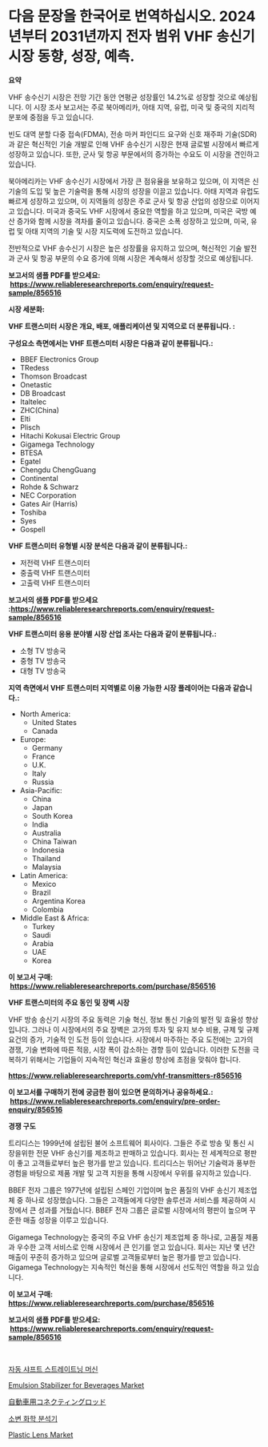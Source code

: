 <p><h1>다음 문장을 한국어로 번역하십시오. 2024년부터 2031년까지 전자 범위 VHF 송신기 시장 동향, 성장, 예측.</h1></p><p><strong>요약</strong></p>
<p><p>VHF 송수신기 시장은 전망 기간 동안 연평균 성장률인 14.2%로 성장할 것으로 예상됩니다. 이 시장 조사 보고서는 주로 북아메리카, 아태 지역, 유럽, 미국 및 중국의 지리적 분포에 중점을 두고 있습니다.</p><p>빈도 대역 분할 다중 접속(FDMA), 전송 마커 파인디드 요구와 신호 재주파 기술(SDR)과 같은 혁신적인 기술 개발로 인해 VHF 송수신기 시장은 현재 글로벌 시장에서 빠르게 성장하고 있습니다. 또한, 군사 및 항공 부문에서의 증가하는 수요도 이 시장을 견인하고 있습니다.</p><p>북아메리카는 VHF 송수신기 시장에서 가장 큰 점유율을 보유하고 있으며, 이 지역은 신기술의 도입 및 높은 기술력을 통해 시장의 성장을 이끌고 있습니다. 아태 지역과 유럽도 빠르게 성장하고 있으며, 이 지역들의 성장은 주로 군사 및 항공 산업의 성장으로 이어지고 있습니다. 미국과 중국도 VHF 시장에서 중요한 역할을 하고 있으며, 미국은 국방 예산 증가와 함께 시장을 격차를 줄이고 있습니다. 중국은 소폭 성장하고 있으며, 미국, 유럽 및 아태 지역의 기술 및 시장 지도력에 도전하고 있습니다.</p><p>전반적으로 VHF 송수신기 시장은 높은 성장률을 유지하고 있으며, 혁신적인 기술 발전과 군사 및 항공 부문의 수요 증가에 의해 시장은 계속해서 성장할 것으로 예상됩니다.</p></p>
<p><strong>보고서의 샘플 PDF를 받으세요: &nbsp;<a href="https://www.reliableresearchreports.com/enquiry/request-sample/856516">https://www.reliableresearchreports.com/enquiry/request-sample/856516</a></strong></p>
<p><strong>시장 세분화:</strong></p>
<p><strong> VHF 트랜스미터 시장은 개요, 배포, 애플리케이션 및 지역으로 더 분류됩니다. :</strong></p>
<p><strong>구성요소 측면에서는 VHF 트랜스미터 시장은 다음과 같이 분류됩니다.:</strong></p>
<p><ul><li>BBEF Electronics Group</li><li>TRedess</li><li>Thomson Broadcast</li><li>Onetastic</li><li>DB Broadcast</li><li>Italtelec</li><li>ZHC(China)</li><li>Elti</li><li>Plisch</li><li>Hitachi Kokusai Electric Group</li><li>Gigamega Technology</li><li>BTESA</li><li>Egatel</li><li>Chengdu ChengGuang</li><li>Continental</li><li>Rohde & Schwarz</li><li>NEC Corporation</li><li>Gates Air (Harris)</li><li>Toshiba</li><li>Syes</li><li>Gospell</li></ul></p>
<p><strong> VHF 트랜스미터 유형별 시장 분석은 다음과 같이 분류됩니다.:</strong></p>
<p><ul><li>저전력 VHF 트랜스미터</li><li>중출력 VHF 트랜스미터</li><li>고출력 VHF 트랜스미터</li></ul></p>
<p><strong>보고서의 샘플 PDF를 받으세요 :<a href="https://www.reliableresearchreports.com/enquiry/request-sample/856516">https://www.reliableresearchreports.com/enquiry/request-sample/856516</a></strong></p>
<p><strong> VHF 트랜스미터 응용 분야별 시장 산업 조사는 다음과 같이 분류됩니다.:</strong></p>
<p><ul><li>소형 TV 방송국</li><li>중형 TV 방송국</li><li>대형 TV 방송국</li></ul></p>
<p><strong>지역 측면에서 VHF 트랜스미터 지역별로 이용 가능한 시장 플레이어는 다음과 같습니다.:</strong></p>
<p><ul>
    <li>
        North America:
        <ul>
            <li>United States</li>
            <li>Canada</li>
        </ul>
    </li>
    <li>
        Europe:
        <ul>
            <li>Germany</li>
            <li>France</li>
            <li>U.K.</li>
            <li>Italy</li>
            <li>Russia</li>
        </ul>
    </li>
    <li>
        Asia-Pacific:
        <ul>
            <li>China</li>
            <li>Japan</li>
            <li>South Korea</li>
            <li>India</li>
            <li>Australia</li>
            <li>China Taiwan</li>
            <li>Indonesia</li>
            <li>Thailand</li>
            <li>Malaysia</li>
        </ul>
    </li>
    <li>
        Latin America:
        <ul>
            <li>Mexico</li>
            <li>Brazil</li>
            <li>Argentina Korea</li>
            <li>Colombia</li>
        </ul>
    </li>
    <li>
        Middle East & Africa:
        <ul>
            <li>Turkey</li>
            <li>Saudi</li>
            <li>Arabia</li>
            <li>UAE</li>
            <li>Korea</li>
        </ul>
    </li>
    </ul></p>
<p><strong>이 보고서 구매: &nbsp;<a href="https://www.reliableresearchreports.com/purchase/856516">https://www.reliableresearchreports.com/purchase/856516</a></strong></p>
<p><strong>VHF 트랜스미터의 주요 동인 및 장벽 시장</strong></p>
<p><p>VHF 방송 송신기 시장의 주요 동력은 기술 혁신, 정보 통신 기술의 발전 및 효율성 향상입니다. 그러나 이 시장에서의 주요 장벽은 고가의 투자 및 유지 보수 비용, 규제 및 규제 요건의 증가, 기술적 인 도전 등이 있습니다. 시장에서 마주하는 주요 도전에는 고가의 경쟁, 기술 변화에 따른 적응, 시장 폭이 감소하는 경향 등이 있습니다. 이러한 도전을 극복하기 위해서는 기업들이 지속적인 혁신과 효율성 향상에 초점을 맞춰야 합니다.</p></p>
<p><strong><a href="https://www.reliableresearchreports.com/vhf-transmitters-r856516">https://www.reliableresearchreports.com/vhf-transmitters-r856516</a></strong></p>
<p><strong>이 보고서를 구매하기 전에 궁금한 점이 있으면 문의하거나 공유하세요.: &nbsp;<a href="https://www.reliableresearchreports.com/enquiry/pre-order-enquiry/856516">https://www.reliableresearchreports.com/enquiry/pre-order-enquiry/856516</a></strong></p>
<p><strong>경쟁 구도</strong></p>
<p><p>트리디스는 1999년에 설립된 불어 소프트웨어 회사이다. 그들은 주로 방송 및 통신 시장을위한 전문 VHF 송신기를 제조하고 판매하고 있습니다. 회사는 전 세계적으로 평판이 좋고 고객들로부터 높은 평가를 받고 있습니다. 트리디스는 뛰어난 기술력과 풍부한 경험을 바탕으로 제품 개발 및 고객 지원을 통해 시장에서 우위를 유지하고 있습니다. </p><p>BBEF 전자 그룹은 1977년에 설립된 스페인 기업이며 높은 품질의 VHF 송신기 제조업체 중 하나로 성장했습니다. 그들은 고객들에게 다양한 솔루션과 서비스를 제공하여 시장에서 큰 성과를 거뒀습니다. BBEF 전자 그룹은 글로벌 시장에서의 평판이 높으며 꾸준한 매출 성장을 이루고 있습니다.</p><p>Gigamega Technology는 중국의 주요 VHF 송신기 제조업체 중 하나로, 고품질 제품과 우수한 고객 서비스로 인해 시장에서 큰 인기를 얻고 있습니다. 회사는 지난 몇 년간 매출이 꾸준히 증가하고 있으며 글로벌 고객들로부터 높은 평가를 받고 있습니다. Gigamega Technology는 지속적인 혁신을 통해 시장에서 선도적인 역할을 하고 있습니다.</p></p>
<p><strong>이 보고서 구매: &nbsp; <a href="https://www.reliableresearchreports.com/purchase/856516">https://www.reliableresearchreports.com/purchase/856516</a></strong></p>
<p><strong>보고서의 샘플 PDF를 받으세요: &nbsp;<a href="https://www.reliableresearchreports.com/enquiry/request-sample/856516">https://www.reliableresearchreports.com/enquiry/request-sample/856516</a></strong><strong></strong></p>
<p>&nbsp;</p>
<p><p><a href="https://medium.com/@zolajenkins98/%EC%9E%90%EB%8F%99-%ED%9D%89-%EC%B6%95-%EA%B5%90-%EC%A0%95-%EA%B8%B0%EA%B3%84-%EC%8B%9C%EC%9E%A5-%EB%B6%84%EC%84%9D-%EA%B8%80%EB%A1%9C%EB%B2%8C-%EC%82%B0%EC%97%85-%EC%A0%84%EB%A7%9D-%EB%B0%8F-%EC%98%88%EC%B8%A1-2024%EB%85%84%EC%97%90%EC%84%9C-2031%EB%85%84%EA%B9%8C%EC%A7%80-ed709f8966ef">자동 샤프트 스트레이트닝 머신</a></p><p><a href="https://issuu.com/reportprime-2/docs/emulsion-stabilizer-for-beverages-market-size-2030">Emulsion Stabilizer for Beverages Market</a></p><p><a href="https://github.com/adcxff01450218/Market-Research-Report-List-1/blob/main/349721420673.md">自動車用コネクティングロッド</a></p><p><a href="https://github.com/vsn7qpua81q/Market-Research-Report-List-1/blob/main/443633819098.md">소변 화학 분석기</a></p><p><a href="https://issuu.com/reportprime-2/docs/plastic-lens-market-size-2030.pptx">Plastic Lens Market</a></p></p>